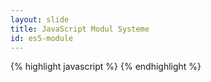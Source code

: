 ```yaml
---
layout: slide
title: JavaScript Modul Systeme
id: es5-module
---
```

{% highlight javascript %}
{% endhighlight %}
